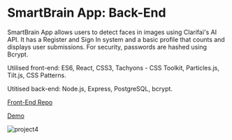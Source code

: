 # SmartBrain App: Back-End

SmartBrain App allows users to detect faces in images using Clarifai's AI API. It has a Register and Sign In system and a basic profile that counts and displays user submissions. For security, passwords are hashed using Bcrypt.

Utilised front-end: ES6, React, CSS3, Tachyons - CSS Toolkit, Particles.js, Tilt.js, CSS Patterns.

Utitised back-end: Node.js, Express, PostgreSQL, bcrypt.

[Front-End Repo](https://github.com/epletnev/face-recognition-brain)

[Demo](https://my-smart-face-app.herokuapp.com/)

![project4](https://user-images.githubusercontent.com/57327617/129597847-3fad73b8-1add-4735-9c63-e9aaaacf3e64.jpeg)

